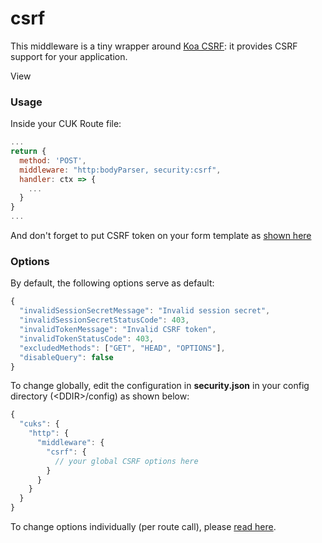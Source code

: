 # csrf

This middleware is a tiny wrapper around [Koa CSRF](https://github.com/koajs/csrf): it provides CSRF support for your application.

View

### Usage

Inside your CUK Route file:

```javascript
...
return {
  method: 'POST',
  middleware: "http:bodyParser, security:csrf",
  handler: ctx => {
    ...
  }
}
...
```

And don't forget to put CSRF token on your form template as [shown here](../view-globals/csrftoken.md#usage)

### Options

By default, the following options serve as default:

```javascript
{
  "invalidSessionSecretMessage": "Invalid session secret",
  "invalidSessionSecretStatusCode": 403,
  "invalidTokenMessage": "Invalid CSRF token",
  "invalidTokenStatusCode": 403,
  "excludedMethods": ["GET", "HEAD", "OPTIONS"],
  "disableQuery": false
}
```

To change globally, edit the configuration in **security.json** in your config directory \(&lt;DDIR&gt;/config\) as shown below:

```javascript
{
  "cuks": {
    "http": {
      "middleware": {
        "csrf": {
          // your global CSRF options here
        }
      }
    }
  }
}
```

To change options individually \(per route call\), please [read here](../../../common/http/).

